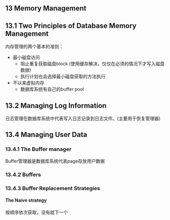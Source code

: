 ## 13 Memory Management

## 13.1 Two Principles of Database Memory Management

内存管理的两个基本的准则：
- 最小磁盘访问
    - 阻止重复获取磁盘block (使用缓存解决，仅仅在必须的情况下才写入磁盘数据)
    - 执行计划也会选择最小磁盘获取的方法执行
- 不以来虚拟内存
    - 数据库系统有自己的buffer pool


## 13.2 Managing Log Information

日志管理在数据库系统中代表写入日志记录到日志文件。(主要用于恢复管理器)

## 13.4 Managing User Data

### 13.4.1 The Buffer manager

Buffer管理器是数据库系统代表page存放用户数据

### 13.4.2 Buffers

### 13.4.3 Buffer Replacement Strategies

#### The Naive strategy

按顺序依次获取，没有就下一个

#### 